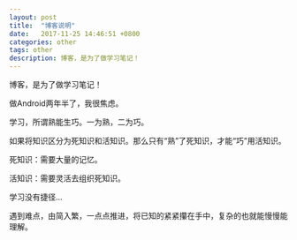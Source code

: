 ```yaml
---
layout: post
title:  "博客说明"
date:   2017-11-25 14:46:51 +0800
categories: other
tags: other
description: 博客，是为了做学习笔记！
---
```

博客，是为了做学习笔记！

做Android两年半了，我很焦虑。

学习，所谓熟能生巧。一为熟，二为巧。

如果将知识区分为死知识和活知识。那么只有“熟”了死知识，才能“巧”用活知识。

死知识：需要大量的记忆。

活知识：需要灵活去组织死知识。

学习没有捷径...

遇到难点，由简入繁，一点点推进，将已知的紧紧攥在手中，复杂的也就能慢慢能理解。


